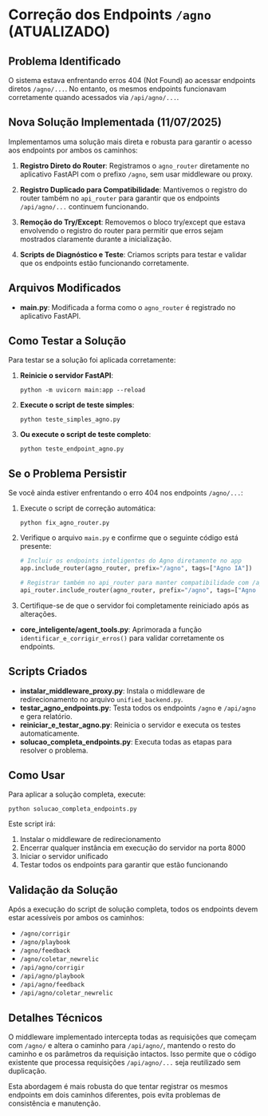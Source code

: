 # Correção dos Endpoints `/agno` (ATUALIZADO)

## Problema Identificado

O sistema estava enfrentando erros 404 (Not Found) ao acessar endpoints diretos `/agno/...`. No entanto, os mesmos endpoints funcionavam corretamente quando acessados via `/api/agno/...`.

## Nova Solução Implementada (11/07/2025)

Implementamos uma solução mais direta e robusta para garantir o acesso aos endpoints por ambos os caminhos:

1. **Registro Direto do Router**: Registramos o `agno_router` diretamente no aplicativo FastAPI com o prefixo `/agno`, sem usar middleware ou proxy.

2. **Registro Duplicado para Compatibilidade**: Mantivemos o registro do router também no `api_router` para garantir que os endpoints `/api/agno/...` continuem funcionando.

3. **Remoção do Try/Except**: Removemos o bloco try/except que estava envolvendo o registro do router para permitir que erros sejam mostrados claramente durante a inicialização.

4. **Scripts de Diagnóstico e Teste**: Criamos scripts para testar e validar que os endpoints estão funcionando corretamente.

## Arquivos Modificados

- **main.py**: Modificada a forma como o `agno_router` é registrado no aplicativo FastAPI.

## Como Testar a Solução

Para testar se a solução foi aplicada corretamente:

1. **Reinicie o servidor FastAPI**:
   ```
   python -m uvicorn main:app --reload
   ```

2. **Execute o script de teste simples**:
   ```
   python teste_simples_agno.py
   ```

3. **Ou execute o script de teste completo**:
   ```
   python teste_endpoint_agno.py
   ```

## Se o Problema Persistir

Se você ainda estiver enfrentando o erro 404 nos endpoints `/agno/...`:

1. Execute o script de correção automática:
   ```
   python fix_agno_router.py
   ```

2. Verifique o arquivo `main.py` e confirme que o seguinte código está presente:
   ```python
   # Incluir os endpoints inteligentes do Agno diretamente no app
   app.include_router(agno_router, prefix="/agno", tags=["Agno IA"])
   
   # Registrar também no api_router para manter compatibilidade com /api/agno
   api_router.include_router(agno_router, prefix="/agno", tags=["Agno IA via API"])
   ```

3. Certifique-se de que o servidor foi completamente reiniciado após as alterações.
- **core_inteligente/agent_tools.py**: Aprimorada a função `identificar_e_corrigir_erros()` para validar corretamente os endpoints.

## Scripts Criados

- **instalar_middleware_proxy.py**: Instala o middleware de redirecionamento no arquivo `unified_backend.py`.
- **testar_agno_endpoints.py**: Testa todos os endpoints `/agno` e `/api/agno` e gera relatório.
- **reiniciar_e_testar_agno.py**: Reinicia o servidor e executa os testes automaticamente.
- **solucao_completa_endpoints.py**: Executa todas as etapas para resolver o problema.

## Como Usar

Para aplicar a solução completa, execute:

```
python solucao_completa_endpoints.py
```

Este script irá:
1. Instalar o middleware de redirecionamento
2. Encerrar qualquer instância em execução do servidor na porta 8000
3. Iniciar o servidor unificado
4. Testar todos os endpoints para garantir que estão funcionando

## Validação da Solução

Após a execução do script de solução completa, todos os endpoints devem estar acessíveis por ambos os caminhos:
- `/agno/corrigir`
- `/agno/playbook`
- `/agno/feedback`
- `/agno/coletar_newrelic`
- `/api/agno/corrigir`
- `/api/agno/playbook`
- `/api/agno/feedback`
- `/api/agno/coletar_newrelic`

## Detalhes Técnicos

O middleware implementado intercepta todas as requisições que começam com `/agno/` e altera o caminho para `/api/agno/`, mantendo o resto do caminho e os parâmetros da requisição intactos. Isso permite que o código existente que processa requisições `/api/agno/...` seja reutilizado sem duplicação.

Esta abordagem é mais robusta do que tentar registrar os mesmos endpoints em dois caminhos diferentes, pois evita problemas de consistência e manutenção.
